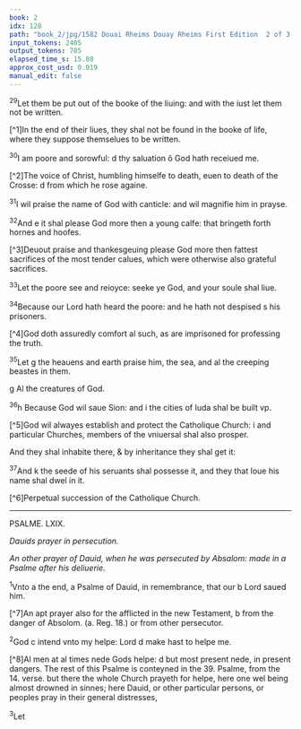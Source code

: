 ```yaml
---
book: 2
idx: 128
path: "book_2/jpg/1582 Douai Rheims Douay Rheims First Edition  2 of 3 1610 Old Testament.pdf-128.jpg"
input_tokens: 2405
output_tokens: 785
elapsed_time_s: 15.80
approx_cost_usd: 0.019
manual_edit: false
---
```

<sup>29</sup>Let them be put out of the booke of the liuing: and with the iust let them not be written.

[^1]In the end of their liues, they shal not be found in the booke of life, where they suppose themselues to be written.

<sup>30</sup>I am poore and sorowful: d thy saluation ô God hath receiued me.

[^2]The voice of Christ, humbling himselfe to death, euen to death of the Crosse: d from which he rose againe.

<sup>31</sup>I wil praise the name of God with canticle: and wil magnifie him in prayse.

<sup>32</sup>And e it shal please God more then a young calfe: that bringeth forth hornes and hoofes.

[^3]Deuout praise and thankesgeuing please God more then fattest sacrifices of the most tender calues, which were otherwise also grateful sacrifices.

<sup>33</sup>Let the poore see and reioyce: seeke ye God, and your soule shal liue.

<sup>34</sup>Because our Lord hath heard the poore: and he hath not despised s his prisoners.

[^4]God doth assuredly comfort al such, as are imprisoned for professing the truth.

<sup>35</sup>Let g the heauens and earth praise him, the sea, and al the creeping beastes in them.

<aside>g Al the creatures of God.</aside>

<sup>36</sup>h Because God wil saue Sion: and i the cities of Iuda shal be built vp.

[^5]God wil alwayes establish and protect the Catholique Church: i and particular Churches, members of the vniuersal shal also prosper.

And they shal inhabite there, & by inheritance they shal get it:

<sup>37</sup>And k the seede of his seruants shal possesse it, and they that loue his name shal dwel in it.

[^6]Perpetual succession of the Catholique Church.

---

PSALME. LXIX.

*Dauids prayer in persecution.*

*An other prayer of Dauid, when he was persecuted by Absalom: made in a Psalme after his deliuerie.*

<sup>1</sup>Vnto a the end, a Psalme of Dauid, in remembrance, that our b Lord saued him.

[^7]An apt prayer also for the afflicted in the new Testament, b from the danger of Absolom. (a. Reg. 18.) or from other persecutor.

<sup>2</sup>God c intend vnto my helpe: Lord d make hast to helpe me.

[^8]Al men at al times nede Gods helpe: d but most present nede, in present dangers. The rest of this Psalme is conteyned in the 39. Psalme, from the 14. verse. but there the whole Church prayeth for helpe, here one wel being almost drowned in sinnes; here Dauid, or other particular persons, or peoples pray in their general distresses,

<sup>3</sup>Let